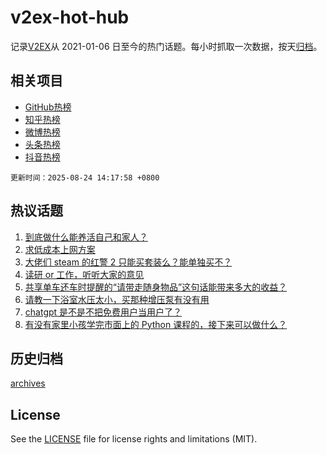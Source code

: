 # v2ex-hot-hub

 记录[V2EX](https://www.v2ex.com/)从 2021-01-06 日至今的热门话题。每小时抓取一次数据，按天[归档](archives)。
 
 ## 相关项目

- [GitHub热榜](https://github.com/lonnyzhang423/github-hot-hub)
- [知乎热榜](https://github.com/lonnyzhang423/zhihu-hot-hub)
- [微博热榜](https://github.com/lonnyzhang423/weibo-hot-hub)
- [头条热榜](https://github.com/lonnyzhang423/toutiao-hot-hub)
- [抖音热榜](https://github.com/lonnyzhang423/douyin-hot-hub)


 `更新时间：2025-08-24 14:17:58 +0800`

## 热议话题

1. [到底做什么能养活自己和家人？](https://www.v2ex.com/t/1154439)
1. [求低成本上网方案](https://www.v2ex.com/t/1154521)
1. [大佬们 steam 的红警 2 只能买套装么？能单独买不？](https://www.v2ex.com/t/1154440)
1. [读研 or 工作，听听大家的意见](https://www.v2ex.com/t/1154503)
1. [共享单车还车时提醒的“请带走随身物品”这句话能带来多大的收益？](https://www.v2ex.com/t/1154532)
1. [请教一下浴室水压太小，买那种增压泵有没有用](https://www.v2ex.com/t/1154422)
1. [chatgpt 是不是不把免费用户当用户了？](https://www.v2ex.com/t/1154470)
1. [有没有家里小孩学完市面上的 Python 课程的，接下来可以做什么？](https://www.v2ex.com/t/1154424)

## 历史归档

[archives](archives)

## License

See the [LICENSE](LICENSE) file for license rights and limitations (MIT).
